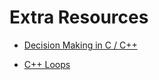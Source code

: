 # Extra Resources

- [Decision Making in C / C++](https://www.geeksforgeeks.org/decision-making-c-cpp/)

- [C++ Loops](https://www.geeksforgeeks.org/cpp-loops/)
